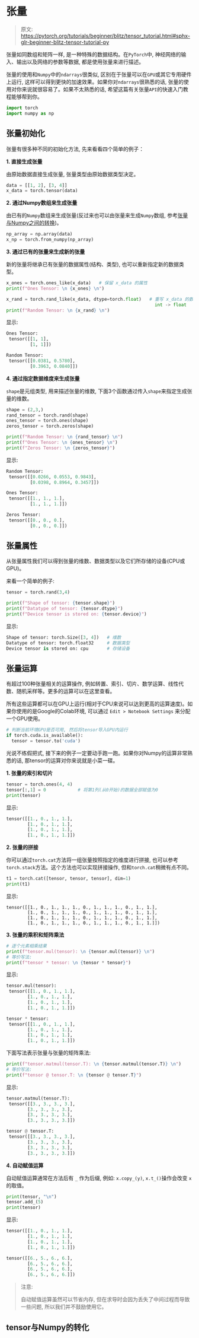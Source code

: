 # 张量

>原文: <https://pytorch.org/tutorials/beginner/blitz/tensor_tutorial.html#sphx-glr-beginner-blitz-tensor-tutorial-py>

张量如同数组和矩阵一样, 是一种特殊的数据结构。在`PyTorch`中, 神经网络的输入、输出以及网络的参数等数据, 都是使用张量来进行描述。

张量的使用和`Numpy`中的`ndarrays`很类似, 区别在于张量可以在`GPU`或其它专用硬件上运行, 这样可以得到更快的加速效果。如果你对`ndarrays`很熟悉的话, 张量的使用对你来说就很容易了。如果不太熟悉的话, 希望这篇有关张量`API`的快速入门教程能够帮到你。

```python
import torch
import numpy as np
```

## 张量初始化

张量有很多种不同的初始化方法, 先来看看四个简单的例子：

**1. 直接生成张量**

由原始数据直接生成张量, 张量类型由原始数据类型决定。

```python
data = [[1, 2], [3, 4]]
x_data = torch.tensor(data)
```

**2. 通过Numpy数组来生成张量**

由已有的`Numpy`数组来生成张量(反过来也可以由张量来生成`Numpy`数组, 参考[张量与Numpy之间的转换](#jump))。

```python
np_array = np.array(data)
x_np = torch.from_numpy(np_array)
```
**3. 通过已有的张量来生成新的张量**

新的张量将继承已有张量的数据属性(结构、类型), 也可以重新指定新的数据类型。

```python
x_ones = torch.ones_like(x_data)   # 保留 x_data 的属性
print(f"Ones Tensor: \n {x_ones} \n")

x_rand = torch.rand_like(x_data, dtype=torch.float)   # 重写 x_data 的数据类型
                                                        int -> float
print(f"Random Tensor: \n {x_rand} \n")
```

显示:

```python
Ones Tensor:
 tensor([[1, 1],
         [1, 1]])

Random Tensor:
 tensor([[0.0381, 0.5780],
         [0.3963, 0.0840]])
```
**4. 通过指定数据维度来生成张量**

`shape`是元组类型, 用来描述张量的维数, 下面3个函数通过传入`shape`来指定生成张量的维数。

```python
shape = (2,3,)
rand_tensor = torch.rand(shape)
ones_tensor = torch.ones(shape)
zeros_tensor = torch.zeros(shape)

print(f"Random Tensor: \n {rand_tensor} \n")
print(f"Ones Tensor: \n {ones_tensor} \n")
print(f"Zeros Tensor: \n {zeros_tensor}")
```

显示:

```python
Random Tensor:
 tensor([[0.0266, 0.0553, 0.9843],
         [0.0398, 0.8964, 0.3457]])

Ones Tensor:
 tensor([[1., 1., 1.],
         [1., 1., 1.]])

Zeros Tensor:
 tensor([[0., 0., 0.],
         [0., 0., 0.]])
```

## 张量属性

从张量属性我们可以得到张量的维数、数据类型以及它们所存储的设备(CPU或GPU)。

来看一个简单的例子:

```python
tensor = torch.rand(3,4)

print(f"Shape of tensor: {tensor.shape}")
print(f"Datatype of tensor: {tensor.dtype}")
print(f"Device tensor is stored on: {tensor.device}")
```

显示:

```python
Shape of tensor: torch.Size([3, 4])   # 维数
Datatype of tensor: torch.float32     # 数据类型
Device tensor is stored on: cpu       # 存储设备
```

## 张量运算

有超过100种张量相关的运算操作, 例如转置、索引、切片、数学运算、线性代数、随机采样等。更多的运算可以在这里查看。

所有这些运算都可以在GPU上运行(相对于CPU来说可以达到更高的运算速度)。如果你使用的是Google的Colab环境, 可以通过 `Edit > Notebook Settings` 来分配一个GPU使用。

```python
# 判断当前环境GPU是否可用, 然后将tensor导入GPU内运行
if torch.cuda.is_available():
  tensor = tensor.to('cuda')
```

光说不练假把式, 接下来的例子一定要动手跑一跑。如果你对Numpy的运算非常熟悉的话, 那tensor的运算对你来说就是小菜一碟。

**1. 张量的索引和切片**

```python
tensor = torch.ones(4, 4)
tensor[:,1] = 0            # 将第1列(从0开始)的数据全部赋值为0
print(tensor)
```

显示:

```python
tensor([[1., 0., 1., 1.],
        [1., 0., 1., 1.],
        [1., 0., 1., 1.],
        [1., 0., 1., 1.]])
```

**2. 张量的拼接**

你可以通过`torch.cat`方法将一组张量按照指定的维度进行拼接, 也可以参考`torch.stack`方法。这个方法也可以实现拼接操作, 但和`torch.cat`稍微有点不同。

```python
t1 = torch.cat([tensor, tensor, tensor], dim=1)
print(t1)
```

 显示:

```
tensor([[1., 0., 1., 1., 1., 0., 1., 1., 1., 0., 1., 1.],
        [1., 0., 1., 1., 1., 0., 1., 1., 1., 0., 1., 1.],
        [1., 0., 1., 1., 1., 0., 1., 1., 1., 0., 1., 1.],
        [1., 0., 1., 1., 1., 0., 1., 1., 1., 0., 1., 1.]])
```

**3. 张量的乘积和矩阵乘法**

```python
# 逐个元素相乘结果
print(f"tensor.mul(tensor): \n {tensor.mul(tensor)} \n")
# 等价写法:
print(f"tensor * tensor: \n {tensor * tensor}")
```

显示:

```python
tensor.mul(tensor):
 tensor([[1., 0., 1., 1.],
        [1., 0., 1., 1.],
        [1., 0., 1., 1.],
        [1., 0., 1., 1.]])

tensor * tensor:
 tensor([[1., 0., 1., 1.],
        [1., 0., 1., 1.],
        [1., 0., 1., 1.],
        [1., 0., 1., 1.]])
```

下面写法表示张量与张量的矩阵乘法:

```python
print(f"tensor.matmul(tensor.T): \n {tensor.matmul(tensor.T)} \n")
# 等价写法:
print(f"tensor @ tensor.T: \n {tensor @ tensor.T}")
```

显示:

```python
tensor.matmul(tensor.T):
 tensor([[3., 3., 3., 3.],
        [3., 3., 3., 3.],
        [3., 3., 3., 3.],
        [3., 3., 3., 3.]])

tensor @ tensor.T:
 tensor([[3., 3., 3., 3.],
        [3., 3., 3., 3.],
        [3., 3., 3., 3.],
        [3., 3., 3., 3.]])
```

**4. 自动赋值运算**

自动赋值运算通常在方法后有 `_` 作为后缀, 例如: `x.copy_(y)`, `x.t_()`操作会改变 `x` 的取值。

```python
print(tensor, "\n")
tensor.add_(5)
print(tensor)
```

显示:

```python
tensor([[1., 0., 1., 1.],
        [1., 0., 1., 1.],
        [1., 0., 1., 1.],
        [1., 0., 1., 1.]])

tensor([[6., 5., 6., 6.],
        [6., 5., 6., 6.],
        [6., 5., 6., 6.],
        [6., 5., 6., 6.]])
```

> 注意:
>
> 自动赋值运算虽然可以节省内存, 但在求导时会因为丢失了中间过程而导致一些问题, 所以我们并不鼓励使用它。

## <span id="jump">tensor与Numpy的转化</span>



